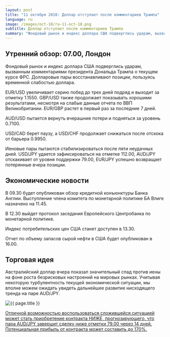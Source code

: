 ```yaml
---
layout: post
title: "11 октября 2018: Доллар отступает после комментариев Трампа"
language: ru
image: /images/oct-18/ru-11-oct-18.png
subtitle: Доллар отступает после комментариев Трампа
summary: "Фондовый рынок и индекс доллара США подверглись ударам, вызванным комментариями президента Дональда Трампа о текущем курсе ФРС"
---
```

## Утренний обзор: 07.00, Лондон
 
Фондовый рынок и индекс доллара США подверглись ударам, вызванным комментариями президента Дональда Трампа о текущем курсе ФРС. Долларовые пары восстанавливают позиции, пользуясь временной слабостью доллара.

EUR/USD увеличивает серию побед до трех дней подряд и выходит за отметку 1.1550. GBP/USD также продолжает показывать хорошими результатами, несмотря на слабые данные отчета по ВВП Великобритании. EUR/GBP растет в первый раз за последние 7 дней.

AUD/USD пытается вернуть вчерашние потери и подняться за уровень 0.7100.

USD/CAD берет паузу, а USD/CHF продолжает снижаться после отскока от барьера 0.9950.

Иеновые пары пытаются стабилизироваться после пяти неудачных дней. USD/JPY удается зафиксироваться на отметке 112.00, AUD/JPY отскакивает от уровня поддержки 79.00, EUR/JPY успешно возвращает потерянные вчера позиции.
 
## Экономические новости
 
В 09.30 будет опубликован обзор кредитной конъюнктуры Банка Англии. Выступление члена комитета по монетарной политике БА Влиге назначено на 11.45.

В 12.30 выйдет протокол заседания Европейского Центробанка по монетарной политике.

Индекс потребительских цен США станет доступен в 13.30.

Отчет по объему запасов сырой нефти в США будет опубликован в 16.00.
 
## Торговая идея
 
Австралийский доллар вчера показал значительный спад против иены на фоне роста безрисковых настроений на мировых рынках. Учитывая некоторую турбулентность текущей экономической ситуации, мы вполне можем ожидать увидеть дальнейшее развитие нисходящего тренда на паре AUD/JPY.

<img src="{{ site.url }}/images/oct-18/ru-11-oct-18.png" alt="{{ page.title }}"  title="{{ page.title }}">

<a href="%LINK%%?currency=USD&market=forex&underlying=frxAUDJPY&formname=higherlower&duration_amount=14&duration_units=d&amount=10&amount_type=stake&expiry_type=duration&barrier=79.00" target="_blank">Отличной возможностью воспользоваться сложившейся ситуацией может стать приобретение контракта НИЖЕ, прогнозирующего, что пара AUD/JPY завершит сделку ниже отметки 79.00 через 14 дней. Потенциальная прибыль от контракта может составить до 170%.</a>
